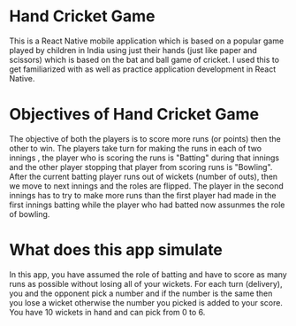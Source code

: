 # Hand Cricket Game

This is a React Native mobile application which is based on a popular game played by children in India using just their hands (just like paper and scissors) which is
based on the bat and ball game of cricket. I used this to get familiarized with as well as practice application development in React Native.

# Objectives of Hand Cricket Game
The objective of both the players is to score more runs (or points) then the other to win. The players take turn 
for making the runs in each of two innings , the player who is scoring the runs is "Batting" during that innings and the other player stopping that player from 
scoring runs is "Bowling". After the current batting player runs out of wickets (number of outs), then we move to next innings and the roles are flipped. The player
in the second innings has to try to make more runs than the first player had made in the first innings batting while the player who had batted now assunmes the role
of bowling.

# What does this app simulate

In this app, you have assumed the role of batting and have to score as many runs as possible without losing all of your wickets. For each turn (delivery), you and
the opponent pick a number and if the number is the same then you lose a wicket otherwise the number you picked is added to your score. You have 10 wickets in hand
and can pick from 0 to 6.
